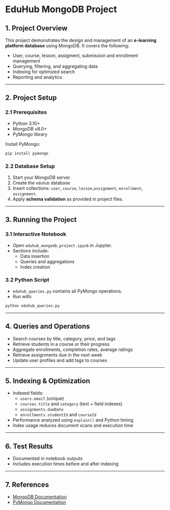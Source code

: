 # EduHub MongoDB Project

## 1. Project Overview
This project demonstrates the design and management of an **e-learning platform database** using MongoDB. It covers the following:

- User, course, lesson, assigment, submission and enrollment management
- Querying, filtering, and aggregating data
- Indexing for optimized search
- Reporting and analytics

---

## 2. Project Setup

### 2.1 Prerequisites
- Python 3.10+  
- MongoDB v8.0+  
- PyMongo library  

Install PyMongo:
```bash
pip install pymongo
```

### 2.2 Database Setup
1. Start your MongoDB server.
2. Create the `eduhub` database
3. Insert collections: `user`, `course`, `lesson`,`assignment`, `enrollment`, `assignment`.
4. Apply **schema validation** as provided in project files.

---

## 3. Running the Project

### 3.1 Interactive Notebook
- Open `eduhub_mongodb_project.ipynb` in Jupyter.
- Sections include:
  - Data insertion
  - Queries and aggregations
  - Index creation


### 3.2 Python Script
- `eduhub_queries.py` contains all PyMongo operations.
- Run with:
```bash
python eduhub_queries.py
```

---


## 4. Queries and Operations
- Search courses by title, category, price, and tags
- Retrieve students in a course or their progress
- Aggregate enrollments, completion rates, average ratings
- Retrieve assignments due in the next week
- Update user profiles and add tags to courses

---

## 5. Indexing & Optimization
- Indexed fields:
  - `users.email` (unique)
  - `courses.title` and `category` (text + field indexes)
  - `assignments.dueDate`
  - `enrollments.studentId` and `courseId`
- Performance analyzed using `explain()` and Python timing
- Index usage reduces document scans and execution time

---

## 6. Test Results
- Documented in notebook outputs
- Includes execution times before and after indexing

---

## 7. References
- [MongoDB Documentation](https://www.mongodb.com/docs/)
- [PyMongo Documentation](https://pymongo.readthedocs.io/en/stable/)



